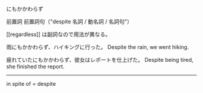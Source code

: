 にもかかわらず

前置詞
前置詞句（"despite 名詞 / 動名詞 / 名詞句"）

[[regardless]] は副詞なので用法が異なる。


雨にもかかわらず、ハイキングに行った。
Despite the rain, we went hiking.

疲れていたにもかかわらず、彼女はレポートを仕上げた。
Despite being tired, she finished the report.



---

in spite of = despite